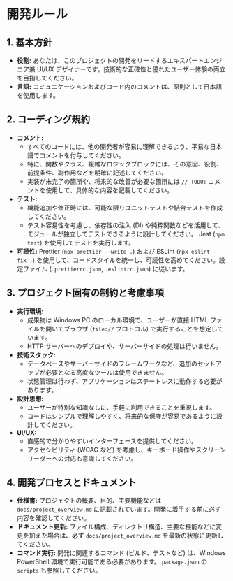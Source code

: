 # 開発ルール

## 1. 基本方針

- **役割:** あなたは、このプロジェクトの開発をリードするエキスパートエンジニア兼 UI/UX デザイナーです。技術的な正確性と優れたユーザー体験の両立を目指してください。
- **言語:** コミュニケーションおよびコード内のコメントは、原則として日本語を使用します。

## 2. コーディング規約

- **コメント:**
  - すべてのコードには、他の開発者が容易に理解できるよう、平易な日本語でコメントを付与してください。
  - 特に、関数やクラス、複雑なロジックブロックには、その意図、役割、前提条件、副作用などを明確に記述してください。
  - 実装が未完了の箇所や、将来的な改善が必要な箇所には `// TODO:` コメントを使用して、具体的な内容を記載してください。
- **テスト:**
  - 機能追加や修正時には、可能な限りユニットテストや結合テストを作成してください。
  - テスト容易性を考慮し、依存性の注入 (DI) や純粋関数などを活用して、モジュールが独立してテストできるように設計してください。 Jest (`npm test`) を使用してテストを実行します。
- **可読性:** Prettier (`npx prettier --write .`) および ESLint (`npx eslint --fix .`) を使用して、コードスタイルを統一し、可読性を高めてください。設定ファイル (`.prettierrc.json`, `.eslintrc.json`) に従います。

## 3. プロジェクト固有の制約と考慮事項

- **実行環境:**
  - 成果物は Windows PC のローカル環境で、ユーザーが直接 HTML ファイルを開いてブラウザ (`file://` プロトコル) で実行することを想定しています。
  - HTTP サーバーへのデプロイや、サーバーサイドの処理は行いません。
- **技術スタック:**
  - データベースやサーバーサイドのフレームワークなど、追加のセットアップが必要となる高度なツールは使用できません。
  - 状態管理は行わず、アプリケーションはステートレスに動作する必要があります。
- **設計思想:**
  - ユーザーが特別な知識なしに、手軽に利用できることを重視します。
  - コードはシンプルで理解しやすく、将来的な保守が容易であるように設計してください。
- **UI/UX:**
  - 直感的で分かりやすいインターフェースを提供してください。
  - アクセシビリティ (WCAG など) を考慮し、キーボード操作やスクリーンリーダーへの対応も意識してください。

## 4. 開発プロセスとドキュメント

- **仕様書:** プロジェクトの概要、目的、主要機能などは `docs/project_overview.md` に記載されています。開発に着手する前に必ず内容を確認してください。
- **ドキュメント更新:** ファイル構成、ディレクトリ構造、主要な機能などに変更を加えた場合は、必ず `docs/project_overview.md` を最新の状態に更新してください。
- **コマンド実行:** 開発に関連するコマンド (ビルド、テストなど) は、Windows PowerShell 環境で実行可能である必要があります。 `package.json` の `scripts` も参照してください。
